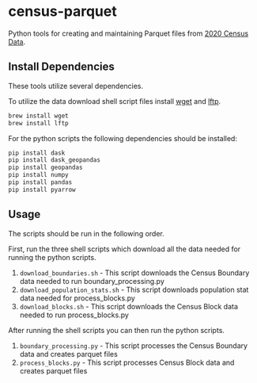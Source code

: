 # census-parquet
Python tools for creating and maintaining Parquet files from [2020 Census Data](https://www.census.gov/programs-surveys/decennial-census/decade/2020/2020-census-main.html).


## Install Dependencies
These tools utilize several dependencies.

To utilize the data download shell script files install [wget](https://formulae.brew.sh/formula/wget) and [lftp](https://formulae.brew.sh/formula/lftp).
```bash
brew install wget
brew install lftp                                                                                                                                                                                                                                                                                 install lftp
```
For the python scripts the following dependencies should be installed:
```bash
pip install dask
pip install dask_geopandas
pip install geopandas
pip install numpy
pip install pandas
pip install pyarrow
```
## Usage
The scripts should be run in the following order.

First, run the three shell scripts which download all the data needed for running the python scripts. 
1. `download_boundaries.sh` - This script downloads the Census Boundary data needed to run boundary_processing.py
2. `download_population_stats.sh` - This script downloads population stat data needed for process_blocks.py
3. `download_blocks.sh` - This script downloads the Census Block data needed to run process_blocks.py

After running the shell scripts you can then run the python scripts.
1. `boundary_processing.py` - This script processes the Census Boundary data and creates parquet files
2. `process_blocks.py` - This script processes Census Block data and creates parquet files

